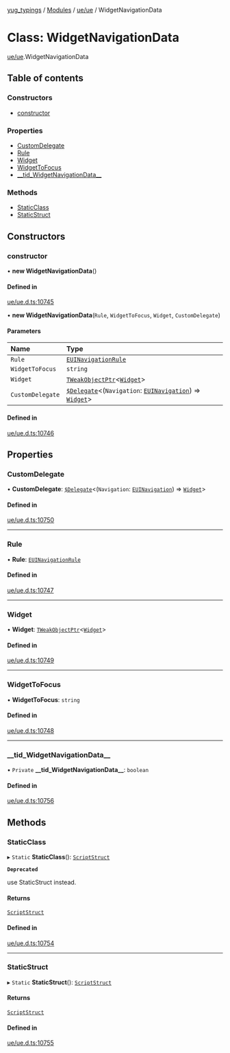 [yug_typings](../README.md) / [Modules](../modules.md) / [ue/ue](../modules/ue_ue.md) / WidgetNavigationData

# Class: WidgetNavigationData

[ue/ue](../modules/ue_ue.md).WidgetNavigationData

## Table of contents

### Constructors

- [constructor](ue_ue.WidgetNavigationData.md#constructor)

### Properties

- [CustomDelegate](ue_ue.WidgetNavigationData.md#customdelegate)
- [Rule](ue_ue.WidgetNavigationData.md#rule)
- [Widget](ue_ue.WidgetNavigationData.md#widget)
- [WidgetToFocus](ue_ue.WidgetNavigationData.md#widgettofocus)
- [\_\_tid\_WidgetNavigationData\_\_](ue_ue.WidgetNavigationData.md#__tid_widgetnavigationdata__)

### Methods

- [StaticClass](ue_ue.WidgetNavigationData.md#staticclass)
- [StaticStruct](ue_ue.WidgetNavigationData.md#staticstruct)

## Constructors

### constructor

• **new WidgetNavigationData**()

#### Defined in

[ue/ue.d.ts:10745](https://github.com/YugMetaverse/yug_typings/blob/b7d9b19/ue/ue.d.ts#L10745)

• **new WidgetNavigationData**(`Rule`, `WidgetToFocus`, `Widget`, `CustomDelegate`)

#### Parameters

| Name | Type |
| :------ | :------ |
| `Rule` | [`EUINavigationRule`](../enums/ue_ue.EUINavigationRule.md) |
| `WidgetToFocus` | `string` |
| `Widget` | [`TWeakObjectPtr`](../modules/ue_puerts.md#tweakobjectptr)<[`Widget`](ue_ue.Widget.md)\> |
| `CustomDelegate` | [`$Delegate`](../interfaces/ue_puerts._Delegate.md)<(`Navigation`: [`EUINavigation`](../enums/ue_ue.EUINavigation.md)) => [`Widget`](ue_ue.Widget.md)\> |

#### Defined in

[ue/ue.d.ts:10746](https://github.com/YugMetaverse/yug_typings/blob/b7d9b19/ue/ue.d.ts#L10746)

## Properties

### CustomDelegate

• **CustomDelegate**: [`$Delegate`](../interfaces/ue_puerts._Delegate.md)<(`Navigation`: [`EUINavigation`](../enums/ue_ue.EUINavigation.md)) => [`Widget`](ue_ue.Widget.md)\>

#### Defined in

[ue/ue.d.ts:10750](https://github.com/YugMetaverse/yug_typings/blob/b7d9b19/ue/ue.d.ts#L10750)

___

### Rule

• **Rule**: [`EUINavigationRule`](../enums/ue_ue.EUINavigationRule.md)

#### Defined in

[ue/ue.d.ts:10747](https://github.com/YugMetaverse/yug_typings/blob/b7d9b19/ue/ue.d.ts#L10747)

___

### Widget

• **Widget**: [`TWeakObjectPtr`](../modules/ue_puerts.md#tweakobjectptr)<[`Widget`](ue_ue.Widget.md)\>

#### Defined in

[ue/ue.d.ts:10749](https://github.com/YugMetaverse/yug_typings/blob/b7d9b19/ue/ue.d.ts#L10749)

___

### WidgetToFocus

• **WidgetToFocus**: `string`

#### Defined in

[ue/ue.d.ts:10748](https://github.com/YugMetaverse/yug_typings/blob/b7d9b19/ue/ue.d.ts#L10748)

___

### \_\_tid\_WidgetNavigationData\_\_

• `Private` **\_\_tid\_WidgetNavigationData\_\_**: `boolean`

#### Defined in

[ue/ue.d.ts:10756](https://github.com/YugMetaverse/yug_typings/blob/b7d9b19/ue/ue.d.ts#L10756)

## Methods

### StaticClass

▸ `Static` **StaticClass**(): [`ScriptStruct`](ue_ue.ScriptStruct.md)

**`Deprecated`**

use StaticStruct instead.

#### Returns

[`ScriptStruct`](ue_ue.ScriptStruct.md)

#### Defined in

[ue/ue.d.ts:10754](https://github.com/YugMetaverse/yug_typings/blob/b7d9b19/ue/ue.d.ts#L10754)

___

### StaticStruct

▸ `Static` **StaticStruct**(): [`ScriptStruct`](ue_ue.ScriptStruct.md)

#### Returns

[`ScriptStruct`](ue_ue.ScriptStruct.md)

#### Defined in

[ue/ue.d.ts:10755](https://github.com/YugMetaverse/yug_typings/blob/b7d9b19/ue/ue.d.ts#L10755)
